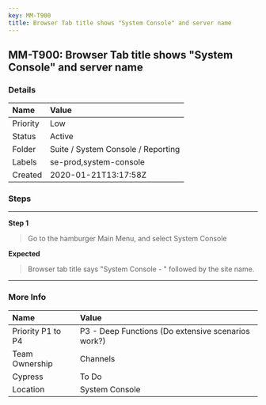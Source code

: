 ```yaml
---
key: MM-T900
title: Browser Tab title shows "System Console" and server name
---
```


## MM-T900: Browser Tab title shows "System Console" and server name

### Details

| Name     | Value                              |
| :------- | :--------------------------------- |
| Priority | Low                                |
| Status   | Active                             |
| Folder   | Suite / System Console / Reporting |
| Labels   | se-prod,system-console             |
| Created  | 2020-01-21T13:17:58Z               |

### Steps

<hr/>

**Step 1**

> <article>Go to the hamburger Main Menu, and select System Console</article>

**Expected**

> <article>Browser tab title says &quot;System Console - &quot; followed by the site name.</article>

<hr/>

### More Info

| Name              | Value                                              |
| :---------------- | :------------------------------------------------- |
| Priority P1 to P4 | P3 - Deep Functions (Do extensive scenarios work?) |
| Team Ownership    | Channels                                           |
| Cypress           | To Do                                              |
| Location          | System Console                                     |
